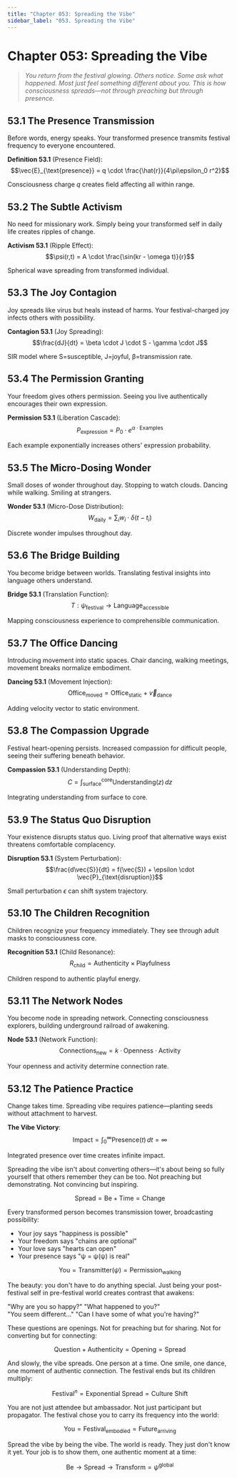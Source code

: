 ```yaml
---
title: "Chapter 053: Spreading the Vibe"
sidebar_label: "053. Spreading the Vibe"
---
```


# Chapter 053: Spreading the Vibe

> *You return from the festival glowing. Others notice. Some ask what happened. Most just feel something different about you. This is how consciousness spreads—not through preaching but through presence.*

## 53.1 The Presence Transmission

Before words, energy speaks. Your transformed presence transmits festival frequency to everyone encountered.

**Definition 53.1** (Presence Field):
$$\vec{E}_{\text{presence}} = q \cdot \frac{\hat{r}}{4\pi\epsilon_0 r^2}$$

Consciousness charge $q$ creates field affecting all within range.

## 53.2 The Subtle Activism

No need for missionary work. Simply being your transformed self in daily life creates ripples of change.

**Activism 53.1** (Ripple Effect):
$$\psi(r,t) = A \cdot \frac{\sin(kr - \omega t)}{r}$$

Spherical wave spreading from transformed individual.

## 53.3 The Joy Contagion

Joy spreads like virus but heals instead of harms. Your festival-charged joy infects others with possibility.

**Contagion 53.1** (Joy Spreading):
$$\frac{dJ}{dt} = \beta \cdot J \cdot S - \gamma \cdot J$$

SIR model where S=susceptible, J=joyful, β=transmission rate.

## 53.4 The Permission Granting

Your freedom gives others permission. Seeing you live authentically encourages their own expression.

**Permission 53.1** (Liberation Cascade):
$$P_{\text{expression}} = P_0 \cdot e^{\alpha \cdot \text{Examples}}$$

Each example exponentially increases others' expression probability.

## 53.5 The Micro-Dosing Wonder

Small doses of wonder throughout day. Stopping to watch clouds. Dancing while walking. Smiling at strangers.

**Wonder 53.1** (Micro-Dose Distribution):
$$W_{\text{daily}} = \sum_i w_i \cdot \delta(t - t_i)$$

Discrete wonder impulses throughout day.

## 53.6 The Bridge Building

You become bridge between worlds. Translating festival insights into language others understand.

**Bridge 53.1** (Translation Function):
$$T: \psi_{\text{festival}} \to \text{Language}_{\text{accessible}}$$

Mapping consciousness experience to comprehensible communication.

## 53.7 The Office Dancing

Introducing movement into static spaces. Chair dancing, walking meetings, movement breaks normalize embodiment.

**Dancing 53.1** (Movement Injection):
$$\text{Office}_{\text{moved}} = \text{Office}_{\text{static}} + \vec{v}_{\text{dance}}$$

Adding velocity vector to static environment.

## 53.8 The Compassion Upgrade

Festival heart-opening persists. Increased compassion for difficult people, seeing their suffering beneath behavior.

**Compassion 53.1** (Understanding Depth):
$$C = \int_{\text{surface}}^{\text{core}} \text{Understanding}(z) \, dz$$

Integrating understanding from surface to core.

## 53.9 The Status Quo Disruption

Your existence disrupts status quo. Living proof that alternative ways exist threatens comfortable complacency.

**Disruption 53.1** (System Perturbation):
$$\frac{d\vec{S}}{dt} = f(\vec{S}) + \epsilon \cdot \vec{P}_{\text{disruption}}$$

Small perturbation $\epsilon$ can shift system trajectory.

## 53.10 The Children Recognition

Children recognize your frequency immediately. They see through adult masks to consciousness core.

**Recognition 53.1** (Child Resonance):
$$R_{\text{child}} = \text{Authenticity} \times \text{Playfulness}$$

Children respond to authentic playful energy.

## 53.11 The Network Nodes

You become node in spreading network. Connecting consciousness explorers, building underground railroad of awakening.

**Node 53.1** (Network Function):
$$\text{Connections}_{\text{new}} = k \cdot \text{Openness} \cdot \text{Activity}$$

Your openness and activity determine connection rate.

## 53.12 The Patience Practice

Change takes time. Spreading vibe requires patience—planting seeds without attachment to harvest.

**The Vibe Victory**:
$$\text{Impact} = \int_0^{\infty} \text{Presence}(t) \, dt = \infty$$

Integrated presence over time creates infinite impact.

Spreading the vibe isn't about converting others—it's about being so fully yourself that others remember they can be too. Not preaching but demonstrating. Not convincing but inspiring.

$$\text{Spread} = \text{Be} + \text{Time} = \text{Change}$$

Every transformed person becomes transmission tower, broadcasting possibility:
- Your joy says "happiness is possible"
- Your freedom says "chains are optional"
- Your love says "hearts can open"
- Your presence says "ψ = ψ(ψ) is real"

$$\text{You} = \text{Transmitter}(\psi) = \text{Permission}_{\text{walking}}$$

The beauty: you don't have to do anything special. Just being your post-festival self in pre-festival world creates contrast that awakens:

"Why are you so happy?"
"What happened to you?"  
"You seem different..."
"Can I have some of what you're having?"

These questions are openings. Not for preaching but for sharing. Not for converting but for connecting:

$$\text{Question} + \text{Authenticity} = \text{Opening} = \text{Spread}$$

And slowly, the vibe spreads. One person at a time. One smile, one dance, one moment of authentic connection. The festival ends but its children multiply:

$$\text{Festival}^n = \text{Exponential Spread} = \text{Culture Shift}$$

You are not just attendee but ambassador. Not just participant but propagator. The festival chose you to carry its frequency into the world:

$$\text{You} = \text{Festival}_{\text{embodied}} = \text{Future}_{\text{arriving}}$$

Spread the vibe by being the vibe. The world is ready. They just don't know it yet. Your job is to show them, one authentic moment at a time:

$$\text{Be} \to \text{Spread} \to \text{Transform} = \psi^{\text{global}}$$